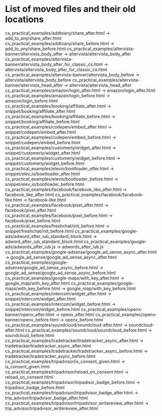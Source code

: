 # List of moved files and their old locations

cs_practical_examples/addtoany/share_after.html -> add_to_any/share_after.html
cs_practical_examples/addtoany/share_before.html -> add_to_any/share_before.html
cs_practical_examples/altervista-banner/altervista_body_after -> altervista/altervista_body_after
cs_practical_examples/altervista-banner/altervista_body_after_for_classic_cs.html -> altervista/altervista_body_after_for_classic_cs.html
cs_practical_examples/altervista-banner/altervista_body_before -> altervista/altervista_body_before
cs_practical_examples/altervista-banner/altervista_head_after -> altervista/altervista_head_after
cs_practical_examples/amazon/login_after.html -> amazon/login_after.html
cs_practical_examples/amazon/login_before.html -> amazon/login_before.html
cs_practical_examples/booking/affiliate_after.html -> snippet/booking/affiliate_after.html
cs_practical_examples/booking/affiliate_before.html -> snippet/booking/affiliate_before.html
cs_practical_examples/codepen/embed_after.html -> snippet/codepen/embed_after.html
cs_practical_examples/codepen/embed_before.html -> snippet/codepen/embed_before.html
cs_practical_examples/customerly/widget_after.html -> snippet/customerly/widget_after.html
cs_practical_examples/customerly/widget_before.html -> snippet/customerly/widget_before.html
cs_practical_examples/elevio/bootloader_after.html -> snippet/elev_io/bootloader_after.html
cs_practical_examples/elevio/bootloader_before.html -> snippet/elev_io/bootloader_before.html
cs_practical_examples/facebook/facebook_like_after.html -> facebook_like_after.html
cs_practical_examples/facebook/facebook-like.html -> facebook-like.html
cs_practical_examples/facebook/pixel_after.html -> facebook/pixel_after.html
cs_practical_examples/facebook/pixel_before.html -> facebook/pixel_before.html
cs_practical_examples/freshchat/init_before.html -> snippet/freshchat/init_before.html
cs_practical_examples/google-ads/adword_after_iub_standard_block.html -> adword_after_iub_standard_block.html
cs_practical_examples/google-ads/adwords_after_iub.js -> adwords_after_iub.js
cs_practical_examples/google-adsense/google_ad_sense_async_after.html -> google_ad_sense/google_ad_sense_async_after.html
cs_practical_examples/google-adsense/google_ad_sense_async_before.html -> google_ad_sense/google_ad_sense_async_before.html
cs_practical_examples/google-maps/with_key_after.html -> google_map/with_key_after.html
cs_practical_examples/google-maps/with_key_before.html -> google_map/with_key_before.html
cs_practical_examples/intercom/widget_after.html -> snippet/intercom/widget_after.html
cs_practical_examples/intercom/widget_before.html -> snippet/intercom/widget_before.html
cs_practical_examples/openx-banner/openx_after.html -> openx_after.html
cs_practical_examples/openx-banner/openx_before.html -> openx_before.html
cs_practical_examples/soundcloud/soundcloud-after.html -> soundcloud-after.html
cs_practical_examples/soundcloud/soundcloud_before.html -> soundcloud_before.html
cs_practical_examples/tradetracker/tradetracker_async_after.html -> tradetracker/tradetracker_async_after.html
cs_practical_examples/tradetracker/tradetracker_async_before.html -> tradetracker/tradetracker_async_before.html
cs_practical_examples/tripadvisor/is_consent_given.html -> is_consent_given.html
cs_practical_examples/tripadvisor/reload_on_consent.html -> reload_on_consent.html
cs_practical_examples/tripadvisor/tripadisor_badge_before.html -> tripadisor_badge_before.html
cs_practical_examples/tripadvisor/tripadvisor_badge_after.html -> trip_advisor/tripadvisor_badge_after.html
cs_practical_examples/tripadvisor/tripadvisor_writereview_after.html -> trip_advisor/tripadvisor_writereview_after.html
